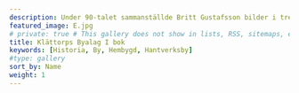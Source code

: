 ```yaml
---
description: Under 90-talet sammanställde Britt Gustafsson bilder i tre fotoalbum på vår by. Detta är det första albumet. Tusen tack till Eva Ahrenstedt(Klättorp 106) för bilderna! Klicka på en bild för att se bildtext.
featured_image: E.jpg
# private: true # This gallery does not show in lists, RSS, sitemaps, etc. On list pages, use cascade to hide descendants.
title: Klättorps Byalag I bok
keywords: [Historia, By, Hembygd, Hantverksby]
#type: gallery
sort_by: Name
weight: 1
---
```

